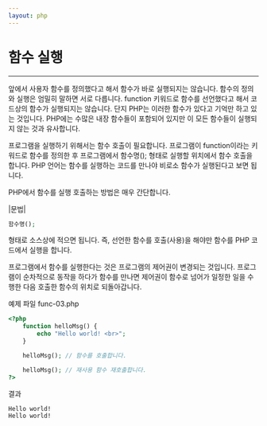 ```yaml
---
layout: php
---
```


# 함수 실행
---
앞에서 사용자 함수를 정의했다고 해서 함수가 바로 실행되지는 않습니다. 함수의 정의와 실행은 엄밀히 말하면 서로 다릅니다. function 키워드로 함수를 선언했다고 해서 코드상의 함수가 실행되지는 않습니다. 단지 PHP는 이러한 함수가 있다고 기억만 하고 있는 것입니다. PHP에는 수많은 내장 함수들이 포함되어 있지만 이 모든 함수들이 실행되지 않는 것과 유사합니다.  

프로그램을 실행하기 위해서는 함수 호출이 필요합니다. 프로그램이 function이라는 키워드로 함수를 정의한 후 프로그램에서 함수명(); 형태로 실행할 위치에서 함수 호출을 합니다. PHP 언어는 함수를 실행하는 코드를 만나야 비로소 함수가 실행된다고 보면 됩니다.  

PHP에서 함수를 실행 호출하는 방법은 매우 간단합니다.  

|문법|
```php
함수명();
```

형태로 소스상에 적으면 됩니다. 즉, 선언한 함수를 호출(사용)을 해야만 함수를 PHP 코드에서 실행을 합니다.  

프로그램에서 함수를 실행한다는 것은 프로그램의 제어권이 변경되는 것입니다. 프로그램이 순차적으로 동작을 하다가 함수를 만나면 제어권이 함수로 넘어가 일정한 일을 수행한 다음 호출한 함수의 위치로 되돌아갑니다.  

예제 파일 func-03.php
```php
<?php
	function helloMsg() {
    	echo "Hello world! <br>";
	}

	helloMsg(); // 함수를 호출합니다.

	helloMsg(); // 재사용 함수 재호출합니다.
?>
```

결과
```
Hello world!
Hello world! 
```